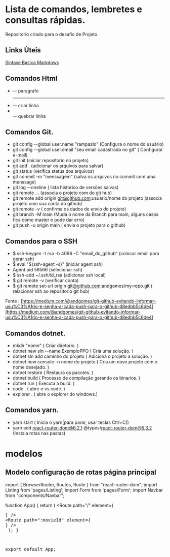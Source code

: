 # Lista de comandos, lembretes e consultas rápidas.
Repositorio criado para o desafio de Projeto.

## Links Úteis
[Sintaxe Basica Markdows](https://www.markdownguide.org/basic-syntax/)


## Comandos Html

- <p> -- paragrafo
- <hr> -- criar linha
- <br> -- quebrar linha


## Comandos Git.

- git config --global user.name "rampazio" (Configura o nome do usuário)
- git config --global user.email "seu email cadastrado no git" ( Configurar e-mail)
- git init (iniciar repositorio no projeto)
- git add . (adicionar os arquivos para salvar)
- git status (verifica status dos arquivos)
- git commit -m "menssagem" (salva os arquivos no commit com uma menssage)
- git log --oneline ( lista historico de versões salvas)
- git remote ... (associa o projeto com do git hub)
- git remote add origin git@github.com:usuário/nome do projeto (associa projeto com sua conta do github)
- git remote -v ( confirma os dados de envio do projeto)
- git branch -M main (Muda o nome da Branch para main, alguns casos fica como master e pode dar erro)
- git push -u origin main ( envia o projeto para o github)

## Comandos para o SSH

- $ ssh-keygen -t rsa -b 4096 -C "email_do_github" (colocar email para gerar ssh)
- $ eval "${ssh-agent -s}" (iniciar agent ssh)
- Agent pid 59566  (selecionar ssh)
- $ ssh-add ~/.ssh/id_rsa (adicionar ssh local)
- $ git remote -v  (verificar conta)
- $ git remote set-url origin git@github.com:andgomes/my-repo.git ( relacionar ssh ao repositorio git hub)

Fonte : [https://medium.com/@andgomes/git-github-evitando-informar-usu%C3%A1rio-e-senha-a-cada-push-para-o-github-d8edbb5c6de4](https://medium.com/@andgomes/git-github-evitando-informar-usu%C3%A1rio-e-senha-a-cada-push-para-o-github-d8edbb5c6de4) 

## Comandos dotnet.


- mkdir  "nome"                            ( Criar diretorio. )
- dotnet new sln --name ExemploPPO         ( Cria uma solução. )
- dotnet sln add  caminho do projeto       ( Adiciona o projeto a solução. )
- dotnet new console -n nome do projeto    ( Cria um novo projeto com o nome desejado.  )
- dotnet restore                           ( Restaura os pacotes. )
- dotnet build                             ( Processo de compilação gerando os binarios. )
- dotnet run                               ( Executa a build. ) 
- code .                                   ( abre o vs code. )
- explorer .                               ( abre o explorer do windows.)

## Comandos yarn.

- yarn start ( Inicia o yarn[para parar, usar teclas Ctrl+C])
- yarn add react-router-dom@6.2.1 @types/react-router-dom@5.3.2 (Instala rotas nas pastas)









# modelos


## Modelo configuração de rotas página principal
import {
  BrowserRouter,
  Routes,
  Route
} from "react-router-dom";
import Listing from 'pages/Listing';
import Form from 'pages/Form';
import Navbar from "components/Navbar";

function App() {
  return (
    <BrowserRouter>
      <Navbar />
      <Routes>
        <Route path="/" element={<Listing />} />
        <Route path="/form">
          <Route path=":movieId" element={<Form />} />
        </Route>
      </Routes>
    </BrowserRouter>
  );
}

export default App;


